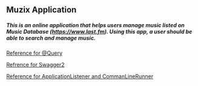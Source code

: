 ## Muzix Application

##### This is an online application that helps users manage music listed on Music Database (https://www.last.fm). Using this app, a user should be able to search and manage music.
[Reference for @Query](http://zetcode.com/springboot/datajpaquery/)

[Refrence for Swagger2](https://www.baeldung.com/swagger-2-documentation-for-spring-rest-api)

[Reference for ApplicationListener and CommanLineRunner](https://www.baeldung.com/running-setup-logic-on-startup-in-spring)